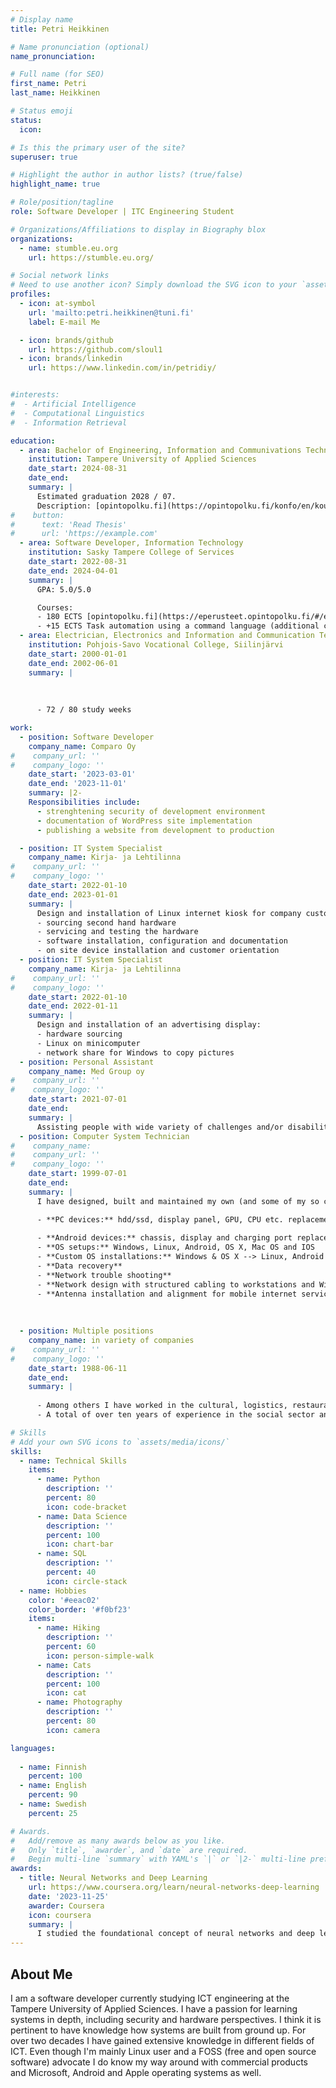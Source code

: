 ```yaml
---
# Display name
title: Petri Heikkinen

# Name pronunciation (optional)
name_pronunciation:

# Full name (for SEO)
first_name: Petri
last_name: Heikkinen

# Status emoji
status:
  icon:

# Is this the primary user of the site?
superuser: true

# Highlight the author in author lists? (true/false)
highlight_name: true

# Role/position/tagline
role: Software Developer | ITC Engineering Student

# Organizations/Affiliations to display in Biography blox
organizations:
  - name: stumble.eu.org
    url: https://stumble.eu.org/

# Social network links
# Need to use another icon? Simply download the SVG icon to your `assets/media/icons/` folder.
profiles:
  - icon: at-symbol
    url: 'mailto:petri.heikkinen@tuni.fi'
    label: E-mail Me

  - icon: brands/github
    url: https://github.com/sloul1
  - icon: brands/linkedin
    url: https://www.linkedin.com/in/petridiy/


#interests:
#  - Artificial Intelligence
#  - Computational Linguistics
#  - Information Retrieval

education:
  - area: Bachelor of Engineering, Information and Communivations Technology 
    institution: Tampere University of Applied Sciences
    date_start: 2024-08-31
    date_end: 
    summary: |
      Estimated graduation 2028 / 07.  
      Description: [opintopolku.fi](https://opintopolku.fi/konfo/en/koulutus/1.2.246.562.13.00000000000000000193)
#    button:
#      text: 'Read Thesis'
#      url: 'https://example.com'
  - area: Software Developer, Information Technology
    institution: Sasky Tampere College of Services  
    date_start: 2022-08-31
    date_end: 2024-04-01
    summary: |
      GPA: 5.0/5.0

      Courses:
      - 180 ECTS [opintopolku.fi](https://eperusteet.opintopolku.fi/#/en/ammatillinen/7861752/tiedot)
      - +15 ECTS Task automation using a command language (additional course)
  - area: Electrician, Electronics and Information and Communication Technology
    institution: Pohjois-Savo Vocational College, Siilinjärvi
    date_start: 2000-01-01
    date_end: 2002-06-01
    summary: |
      
      
      
      - 72 / 80 study weeks

work:
  - position: Software Developer
    company_name: Comparo Oy
#    company_url: ''
#    company_logo: ''
    date_start: '2023-03-01'
    date_end: '2023-11-01'
    summary: |2-
    Responsibilities include:
      - strenghtening security of development environment 
      - documentation of WordPress site implementation
      - publishing a website from development to production

  - position: IT System Specialist
    company_name: Kirja- ja Lehtilinna
#    company_url: ''
#    company_logo: ''
    date_start: 2022-01-10
    date_end: 2023-01-01
    summary: |
      Design and installation of Linux internet kiosk for company customers:
      - sourcing second hand hardware
      - servicing and testing the hardware
      - software installation, configuration and documentation
      - on site device installation and customer orientation  
  - position: IT System Specialist
    company_name: Kirja- ja Lehtilinna
#    company_url: ''
#    company_logo: ''
    date_start: 2022-01-10
    date_end: 2022-01-11
    summary: |
      Design and installation of an advertising display:
      - hardware sourcing
      - Linux on minicomputer
      - network share for Windows to copy pictures
  - position: Personal Assistant
    company_name: Med Group oy
#    company_url: ''
#    company_logo: ''
    date_start: 2021-07-01
    date_end:
    summary: |
      Assisting people with wide variety of challenges and/or disabilities to get by with their daily life.
  - position: Computer System Technician
#    company_name: 
#    company_url: ''
#    company_logo: ''
    date_start: 1999-07-01
    date_end:
    summary: |
      I have designed, built and maintained my own (and some of my so called inner circle's) computer setups since the late 90's. In addition to this I've designed and carried out network installations, serviced or repaired countless devices including desktop, laptop, mini computers and handheld devices. Some of these procedures listed below:

      - **PC devices:** hdd/ssd, display panel, GPU, CPU etc. replacements
      
      - **Android devices:** chassis, display and charging port replacements
      - **OS setups:** Windows, Linux, Android, OS X, Mac OS and IOS
      - **Custom OS installations:** Windows & OS X --> Linux, Android --> Lineage OS, TP-Link --> OpenWRT   
      - **Data recovery**
      - **Network trouble shooting**
      - **Network design with structured cabling to workstations and WiFi router setups**
      - **Antenna installation and alignment for mobile internet service in a rural sparsely populated area**
      
      
         
  - position: Multiple positions
    company_name: in variety of companies
#    company_url: ''
#    company_logo: ''
    date_start: 1988-06-11
    date_end: 
    summary: |
      
      - Among others I have worked in the cultural, logistics, restaurant and property maintenance sectors.
      - A total of over ten years of experience in the social sector and as a customer service representative.

# Skills
# Add your own SVG icons to `assets/media/icons/`
skills:
  - name: Technical Skills
    items:
      - name: Python
        description: ''
        percent: 80
        icon: code-bracket
      - name: Data Science
        description: ''
        percent: 100
        icon: chart-bar
      - name: SQL
        description: ''
        percent: 40
        icon: circle-stack
  - name: Hobbies
    color: '#eeac02'
    color_border: '#f0bf23'
    items:
      - name: Hiking
        description: ''
        percent: 60
        icon: person-simple-walk
      - name: Cats
        description: ''
        percent: 100
        icon: cat
      - name: Photography
        description: ''
        percent: 80
        icon: camera

languages:
  
  - name: Finnish
    percent: 100 
  - name: English
    percent: 90
  - name: Swedish
    percent: 25

# Awards.
#   Add/remove as many awards below as you like.
#   Only `title`, `awarder`, and `date` are required.
#   Begin multi-line `summary` with YAML's `|` or `|2-` multi-line prefix and indent 2 spaces below.
awards:
  - title: Neural Networks and Deep Learning
    url: https://www.coursera.org/learn/neural-networks-deep-learning
    date: '2023-11-25'
    awarder: Coursera
    icon: coursera
    summary: |
      I studied the foundational concept of neural networks and deep learning. By the end, I was familiar with the significant technological trends driving the rise of deep learning; build, train, and apply fully connected deep neural networks; implement efficient (vectorized) neural networks; identify key parameters in a neural network’s architecture; and apply deep learning to your own applications.
---
```


## About Me

I am a software developer currently studying ICT engineering at the Tampere University of Applied Sciences. I have a passion for learning systems in depth, including security and hardware perspectives. I think it is pertinent to have knowledge how systems are built from ground up. For over two decades I have gained extensive knowledge in different fields of ICT. Even though I'm mainly Linux user and a FOSS (free and open source software) advocate I do know my way around with commercial products and Microsoft, Android and Apple operating systems as well. 
